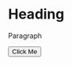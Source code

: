 <!DOCTYPE html>
<html>
<head>
	<title>Page Title</title>
</head>
<body>
	<h1>Heading</h1>
	<p>Paragraph</p>
	<button>Click Me</button>
</body>
</html>
